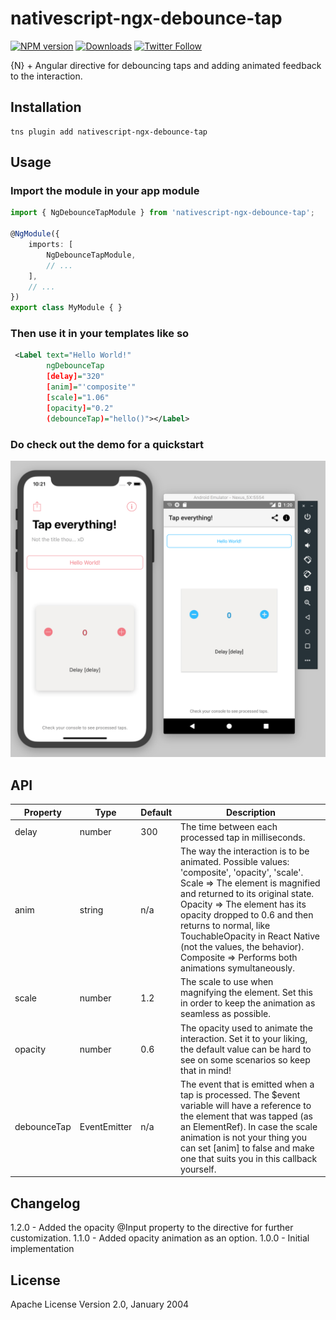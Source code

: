 # nativescript-ngx-debounce-tap

[![NPM version][npm-image]][npm-url]
[![Downloads][downloads-image]][npm-url]
[![Twitter Follow][twitter-image]][twitter-url]

[npm-image]:http://img.shields.io/npm/v/nativescript-ngx-debounce-tap.svg
[npm-url]:https://npmjs.org/package/nativescript-ngx-debounce-tap
[downloads-image]:http://img.shields.io/npm/dm/nativescript-ngx-debounce-tap.svg
[twitter-image]:https://img.shields.io/twitter/follow/xmr_nkr.svg?style=social&label=Follow%20me
[twitter-url]:https://twitter.com/xmr_nkr

{N} + Angular directive for debouncing taps and adding animated feedback to the interaction.

## Installation

```
tns plugin add nativescript-ngx-debounce-tap
```

## Usage 

### Import the module in your app module

```typescript
import { NgDebounceTapModule } from 'nativescript-ngx-debounce-tap';

@NgModule({
    imports: [
        NgDebounceTapModule,
        // ...
    ],
    // ...
})
export class MyModule { }
```

### Then use it in your templates like so

```xml
 <Label text="Hello World!" 
        ngDebounceTap 
        [delay]="320"
        [anim]="'composite'" 
        [scale]="1.06" 
        [opacity]="0.2" 
        (debounceTap)="hello()"></Label>
```

### Do check out the demo for a quickstart

![Screenshot portrait](demo/app/assets/screenshot.png)

## API
    
| Property | Type | Default | Description |
| --- | --- | --- | --- |
| delay | number | 300 | The time between each processed tap in milliseconds. |
| anim | string | n/a | The way the interaction is to be animated. Possible values: 'composite', 'opacity', 'scale'. Scale => The element is magnified and returned to its original state. Opacity => The element has its opacity dropped to 0.6 and then returns to normal, like TouchableOpacity in React Native (not the values, the behavior). Composite => Performs both animations symultaneously. |
| scale | number | 1.2 | The scale to use when magnifying the element. Set this in order to keep the animation as seamless as possible. |
| opacity | number | 0.6 | The opacity used to animate the interaction. Set it to your liking, the default value can be hard to see on some scenarios so keep that in mind! |
| debounceTap | EventEmitter<ElementRef> | n/a | The event that is emitted when a tap is processed. The $event variable will have a reference to the element that was tapped (as an ElementRef). In case the scale animation is not your thing you can set [anim] to false and make one that suits you in this callback yourself. |

## Changelog

1.2.0 - Added the opacity @Input property to the directive for further customization.
1.1.0 - Added opacity animation as an option.
1.0.0 - Initial implementation

## License

Apache License Version 2.0, January 2004

